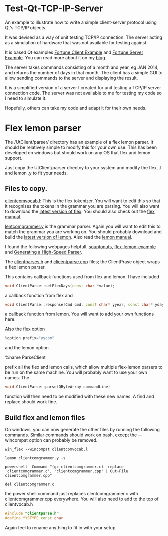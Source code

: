# Test-Qt-TCP-IP-Server

An example to illustrate how to write a simple client-server protocol using Qt's TCP/IP  objects. 

It was devised as a way of unit testing TCP/IP connection. The server acting as a simulation of hardware that was not available for testing against.

It is based Qt examples [Fortune Client Example](http://doc.qt.io/qt-5/qtnetwork-fortuneclient-example.html) and [Fortune Server Example](http://doc.qt.io/qt-5/qtnetwork-fortuneserver-example.html). You can read more about it on my [blog](http://piersshepperson.co.uk/programming/2017/12/07/qt-tcpip-testing-server/).

The server takes commands consisting of a month and year, eg JAN 2014, and returns the number of days in that month. The client has a simple GUI to allow sending commands to the server and displaying the result.

It is a simplified version of a server I created for unit testing a TCP/IP server connection code. The server was not available to me for testing my code so I need to simulate it. 

Hopefully, others can take my code and adapt it for their own needs.

# Flex lemon parser

The /UtClient/parser/ directory has an example of a flex lemon parser. It should be relatively simple to modify this for your own use. This has been developed on windows but should work on any OS that flex and lemon support.

Just copy the UtClient/parser directoy to your system and modify the flex, .l and lemon .y to fit your needs.

## Files to copy.

[clientcomvocab.l](https://github.com/Sriep/Flex-Lemon-TCPIP-parser/blob/master/UtClient/parser/clientcomvocab.l): This is the flex tokenizer. You will want to edit this so that it recognises the tokens in the grammar you are parsing. You will also want to download the [latest version of flex](http://gnuwin32.sourceforge.net/packages/flex.htm). You should also check out the [flex manual](https://westes.github.io/flex/manual/index.html#Top).

[lentcomgrammer.y](https://github.com/Sriep/Flex-Lemon-TCPIP-parser/blob/master/UtClient/parser/clientcomgrammer.y) is the grammar parser. Again you will want to edit this to match the grammar you are working on.  You should probably download and build the [latest version of lemon](https://www.hwaci.com/sw/lemon/). Also read the [lemon manual](https://www.sqlite.org/src/doc/trunk/doc/lemon.html).

I found the following webpages helpfull. [souptonuts](http://souptonuts.sourceforge.net/readme_lemon_tutorial.html), [flex-lemon-example](https://github.com/theory/flex-lemon-example) and [Generating a High-Speed Parser](https://www.codeproject.com/Articles/1056460/Generating-a-High-Speed-Parser-Part-Lemon).

The [clientparses.h](https://github.com/Sriep/Flex-Lemon-TCPIP-parser/blob/master/UtClient/parser/clientparse.h) and [clieentparse.cpp](https://github.com/Sriep/Flex-Lemon-TCPIP-parser/blob/master/UtClient/parser/clientparse.cpp) files; the ClientPrase object wraps a flex lemon parser. 

This contains callback functions used from flex and lemon. I have included 
```c++
void ClientParse::setFlexDays(const char *value); 
```
a callback function from flex and 
```c++
void ClientParse::response(Cmd cmd, const char* yyear, const char* ydays); 
```
a callback function from lemon. You will want to add your own functions here.

Also the flex option
```c++
%option prefix="yycom"
```
and the lemon option 

%name ParseClient

prefix all the flex and lemon calls, which allow multiple flex-lemon parsers to be run on the same machine. You will probably want to use your own names. The 
```c++
void ClientParse::parse(QByteArray commandLine) 
```
function will then need to be modified with these new names. A find and replace should work fine.

## Build flex and lemon files

On windows, you can now generate the other files by running the following commands. Similar commands should work on bash, except the --wincompat option can probably be removed.
```dos
win_flex --wincompat clientcomvocab.l

lemon clientcomgrammer.y -s

powershell -Command "(gc clientcomgrammer.c) -replace 'clientcomgrammer.c', 'clientcomgrammer.cpp' | Out-File clientcomgrammer.cpp"

del clientcomgrammer.c
```
the power shell command just replaces clentcomgrammer.c with clientcomgrammer.cpp everywhere. You will also need to add to the top of clientvocab.h
```c++
#include "clientparse.h"
#define YYSTYPE const char
```
Again feel to rename anything to fit in with your setup.








